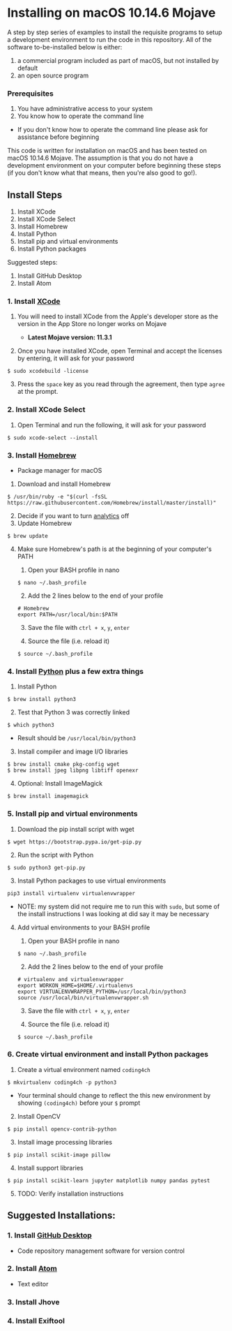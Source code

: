 # Installing on macOS 10.14.6 Mojave

A step by step series of examples to install the requisite programs to setup a development environment to run the code in this repository. All of the software to-be-installed below is either:
1. a commercial program included as part of macOS, but not installed by default
1. an open source program

### Prerequisites

1. You have administrative access to your system
1. You know how to operate the command line
  - If you don't know how to operate the command line please ask for assistance before beginning

This code is written for installation on macOS and has been tested on macOS 10.14.6 Mojave. The assumption is that you do not have a development environment on your computer before beginning these steps (if you don't know what that means, then you're also good to go!).


## Install Steps

1. Install XCode
1. Install XCode Select
1. Install Homebrew
1. Install Python
1. Install pip and virtual environments
1. Install Python packages

Suggested steps:
1. Install GitHub Desktop
1. Install Atom


### 1. Install [XCode](https://developer.apple.com/xcode/)
1. You will need to install XCode from the Apple's developer store as the version in the App Store no longer works on Mojave
   - **Latest Mojave version: 11.3.1**

2. Once you have installed XCode, open Terminal and accept the licenses by entering, it will ask for your password
```
$ sudo xcodebuild -license
```
3. Press the `space` key as you read through the agreement, then type `agree` at the prompt.

### 2. Install XCode Select
1. Open Terminal and run the following, it will ask for your password
```
$ sudo xcode-select --install
```


### 3. Install [Homebrew](https://brew.sh)
* Package manager for macOS
1. Download and install Homebrew
```
$ /usr/bin/ruby -e "$(curl -fsSL https://raw.githubusercontent.com/Homebrew/install/master/install)"
```
2. Decide if you want to turn [analytics](https://docs.brew.sh/Analytics) off
3. Update Homebrew
```
$ brew update
```
4. Make sure Homebrew's path is at the beginning of your computer's PATH

   1. Open your BASH profile in nano
   ```
   $ nano ~/.bash_profile
   ```
   2. Add the 2 lines below to the end of your profile
   ```
   # Homebrew
   export PATH=/usr/local/bin:$PATH
   ```
   3. Save the file with `ctrl + x`, `y`, `enter`

   4. Source the file (i.e. reload it)
   ```
   $ source ~/.bash_profile
   ```

### 4. Install [Python](https://python.org) plus a few extra things
1. Install Python
```
$ brew install python3
```
2. Test that Python 3 was correctly linked
```
$ which python3
```
   - Result should be `/usr/local/bin/python3`
3. Install compiler and image I/O libraries
```
$ brew install cmake pkg-config wget
$ brew install jpeg libpng libtiff openexr
```
4. Optional: Install ImageMagick
```
$ brew install imagemagick
```

### 5. Install pip and virtual environments
1. Download the pip install script with wget
```
$ wget https://bootstrap.pypa.io/get-pip.py
```
2. Run the script with Python
```
$ sudo python3 get-pip.py
```
3. Install Python packages to use virtual environments
```
pip3 install virtualenv virtualenvwrapper
```
  - NOTE: my system did not require me to run this with `sudo`, but some of the install instructions I was looking at did say it may be necessary
4. Add virtual environments to your BASH profile

   1. Open your BASH profile in nano
   ```
   $ nano ~/.bash_profile
   ```
   2. Add the 2 lines below to the end of your profile
   ```
   # virtualenv and virtualenvwrapper
   export WORKON_HOME=$HOME/.virtualenvs
   export VIRTUALENVWRAPPER_PYTHON=/usr/local/bin/python3
   source /usr/local/bin/virtualenvwrapper.sh
   ```
   3. Save the file with `ctrl + x`, `y`, `enter`

   4. Source the file (i.e. reload it)
   ```
   $ source ~/.bash_profile
   ```

### 6. Create virtual environment and install Python packages
1. Create a virtual environment named `coding4ch`
```
$ mkvirtualenv coding4ch -p python3
```
   - Your terminal should change to reflect the this new environment by showing `(coding4ch)` before your `$` prompt
2. Install OpenCV
```
$ pip install opencv-contrib-python
```
3. Install image processing libraries
```
$ pip install scikit-image pillow
```
4. Install support libraries
```
$ pip install scikit-learn jupyter matplotlib numpy pandas pytest
```
5. TODO: Verify installation instructions

## Suggested Installations:

### 1. Install [GitHub Desktop](https://desktop.github.com)
* Code repository management software for version control


### 2. Install [Atom](https://atom.io)
* Text editor

### 3. Install Jhove
### 4. Install Exiftool
